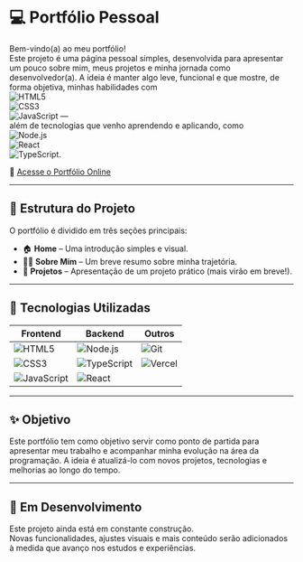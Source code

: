 # 💻 Portfólio Pessoal

Bem-vindo(a) ao meu portfólio!  
Este projeto é uma página pessoal simples, desenvolvida para apresentar um pouco sobre mim, meus projetos e minha jornada como desenvolvedor(a). A ideia é manter algo leve, funcional e que mostre, de forma objetiva, minhas habilidades com  
![HTML5](https://img.shields.io/badge/HTML5-E34F26?style=flat-square&logo=html5&logoColor=white)  
![CSS3](https://img.shields.io/badge/CSS3-1572B6?style=flat-square&logo=css3&logoColor=white)  
![JavaScript](https://img.shields.io/badge/JavaScript-F7DF1E?style=flat-square&logo=javascript&logoColor=black) —  
além de tecnologias que venho aprendendo e aplicando, como  
![Node.js](https://img.shields.io/badge/Node.js-339933?style=flat-square&logo=nodedotjs&logoColor=white)  
![React](https://img.shields.io/badge/React-20232A?style=flat-square&logo=react&logoColor=61DAFB)  
![TypeScript](https://img.shields.io/badge/TypeScript-3178C6?style=flat-square&logo=typescript&logoColor=white).

📍 [Acesse o Portfólio Online](https://portfolio-drab-theta.vercel.app/)

---

## 🧭 Estrutura do Projeto

O portfólio é dividido em três seções principais:

- 🏠 **Home** – Uma introdução simples e visual.
- 🙋‍♂️ **Sobre Mim** – Um breve resumo sobre minha trajetória.
- 💼 **Projetos** – Apresentação de um projeto prático (mais virão em breve!).

---

## 🚀 Tecnologias Utilizadas

| Frontend        | Backend       | Outros         |
|-----------------|---------------|----------------|
| ![HTML5](https://img.shields.io/badge/HTML5-E34F26?style=flat-square&logo=html5&logoColor=white) | ![Node.js](https://img.shields.io/badge/Node.js-339933?style=flat-square&logo=nodedotjs&logoColor=white) | ![Git](https://img.shields.io/badge/Git-F05032?style=flat-square&logo=git&logoColor=white) |
| ![CSS3](https://img.shields.io/badge/CSS3-1572B6?style=flat-square&logo=css3&logoColor=white)  | ![TypeScript](https://img.shields.io/badge/TypeScript-3178C6?style=flat-square&logo=typescript&logoColor=white) | ![Vercel](https://img.shields.io/badge/Vercel-000?style=flat-square&logo=vercel&logoColor=white) |
| ![JavaScript](https://img.shields.io/badge/JavaScript-F7DF1E?style=flat-square&logo=javascript&logoColor=black) | ![React](https://img.shields.io/badge/React-20232A?style=flat-square&logo=react&logoColor=61DAFB) | |

---

## ✨ Objetivo

Este portfólio tem como objetivo servir como ponto de partida para apresentar meu trabalho e acompanhar minha evolução na área da programação. A ideia é atualizá-lo com novos projetos, tecnologias e melhorias ao longo do tempo.

---

## 🚧 Em Desenvolvimento

Este projeto ainda está em constante construção.  
Novas funcionalidades, ajustes visuais e mais conteúdo serão adicionados à medida que avanço nos estudos e experiências.

